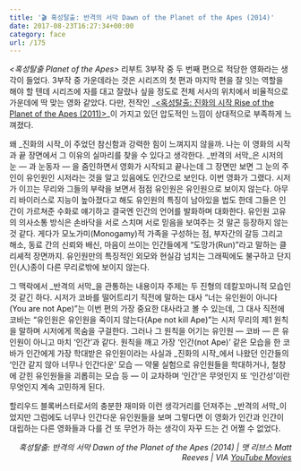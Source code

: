 ```yaml
---
title: '🎬 혹성탈출: 반격의 서막 Dawn of the Planet of the Apes (2014)'
date: 2017-08-23T16:27:34+00:00
category: face
url: /175
---
```


_<혹성탈출 Planet of the Apes>_&nbsp;리부트 3부작 중 두 번째 편으로 적당한 영화라는 생각이 들었다. 3부작 중 가운데라는 것은 시리즈의 첫 편과 마지막 편을 잘 잇는 역할을 해야 할 텐데 시리즈에 자를 대고 잘랐나 싶을 정도로 전체 서사의 위치에서 비율적으로 가운데에 딱 맞는 영화 같았다. 다만,&nbsp;전작인 _[<혹성탈출: 진화의 시작 Rise of the Planet of the Apes (2011)>][1]_이 가지고 있던 압도적인 느낌이 상대적으로 부족하게 느껴졌다.

왜 _진화의 시작_이 주었던 참신함과 강력한 힘이 느껴지지 않을까. 나는 이 영화의 시작과 끝 장면에서 그 이유의 실마리를 찾을 수 있다고 생각한다.&nbsp;_반격의 서막_은&nbsp;시저의 눈 — 과 눈동자 — 을 줌인하면서 영화가 시작되고 끝나는데 그 장면만 보면 그 눈의 주인이 유인원인 시저라는 것을 알고 있음에도 인간으로 보인다. 이번 영화가 그랬다. 시저가 이끄는 무리와 그들의 부락을 보면서 점점 유인원은 유인원으로 보이지 않는다. 아무리 바이러스로 지능이 높아졌다고 해도 유인원의 특징이 남아있을 법도 한데 그들은 인간이 가르쳐준 수화로 얘기하고 결국엔 인간의 언어를 발화하며 대화한다. 유인원 고유의 의사소통 방식은 손바닥을 서로 스치며 서로 믿음을 보여주는 것 말곤 등장하지 않는 것 같다. 게다가 모노가미(Monogamy)적 가족을 구성하는 점, 부자간의 갈등 그리고 해소, 동료 간의 신뢰와 배신, 마음이 쓰이는 인간들에게 &#8220;도망가(Run)&#8221;라고 말하는 클리셰적 장면까지. 유인원만의 특징적인 외모와 현실감 넘치는 그래픽에도 불구하고 단지 인(人)종이 다른 무리로밖에 보이지 않는다.

그 맥락에서&nbsp;_반격의 서막_을 관통하는 내용이자 주제는 두 진형의 데칼꼬마니적 모습인 것 같긴 하다.&nbsp;시저가 코바를 떨어트리기 직전에 말하는 대사 &#8220;너는 유인원이 아니다(You are not Ape)&#8221;는 이번 편의 가장 중요한 대사라고 볼 수 있는데, 그 대사 직전에 코바는 &#8220;유인원은 유인원을 죽이지 않는다(Ape not kill Ape)&#8221;는 시저 무리의 제1 원칙을 말하며 시저에게 목숨을 구걸한다. 그러나 그 원칙을 어기는 유인원 — 코바 — 은 유인원이 아니고 마치 &#8216;인간&#8217;과 같다. 원칙을 깨고 가장 &#8216;인간(not Ape)&#8217; 같은 모습을 한 코바가 인간에게 가장 학대받은 유인원이라는 사실과&nbsp;_진화의 시작_에서 나왔던 인간들의 &#8216;인간 같지 않아 너무나 인간다운&#8217; 모습 — 약물 실험으로 유인원들을 학대하거나, 철창에 갇힌 유인원들을 괴롭히는 모습 등 — 이 교차하며 &#8216;인간&#8217;은 무엇인지 또 &#8216;인간성&#8217;이란 무엇인지 계속 고민하게 된다.

할리우드 블록버스터로서의 충분한 재미와 이런 생각거리를 던져주는 _반격의 서막_이었지만 그럼에도 너무나 인간다운 유인원들을 보며 그렇다면 이 영화가 인간과 인간이 대립하는 다른 영화들과 다를 건 또 무언가 하는 생각이 자꾸 드는 건 어쩔 수 없었다.

<p style="text-align:right">
  <em>혹성탈출: 반격의 서막 Dawn of the Planet of the Apes (2014) | 맷 리브스 Matt Reeves | VIA <a rel="noreferrer noopener" href="https://www.youtube.com/channel/UClgRkhTL3_hImCAmdLfDE4g" target="_blank">YouTube Movies</a></em>
</p>

 [1]: https://dowha.kim/160
